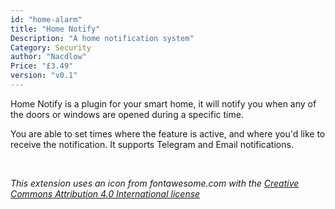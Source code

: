 ```yaml
---
id: "home-alarm"
title: "Home Notify"
Description: "A home notification system"
Category: Security
author: "Nacdlow"
Price: "£3.49"
version: "v0.1"
---
```


Home Notify is a plugin for your smart home, it will notify you when
any of the doors or windows are opened during a specific time.

You are able to set times where the feature is active, and where you'd like to
receive the notification. It supports Telegram and Email notifications.

<br>

*This extension uses an icon from fontawesome.com with the [Creative Commons Attribution 4.0 International license](https://fontawesome.com/license)*


<br>
<br>